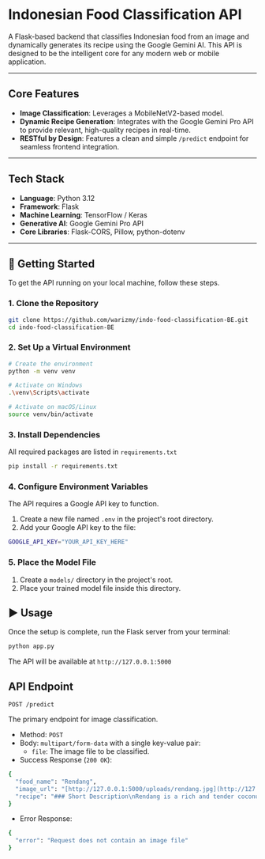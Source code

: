 # Indonesian Food Classification API

A Flask-based backend that classifies Indonesian food from an image and dynamically generates its recipe using the Google Gemini AI. This API is designed to be the intelligent core for any modern web or mobile application.

---

## Core Features

* **Image Classification**: Leverages a MobileNetV2-based model.
* **Dynamic Recipe Generation**: Integrates with the Google Gemini Pro API to provide relevant, high-quality recipes in real-time.
* **RESTful by Design**: Features a clean and simple `/predict` endpoint for seamless frontend integration.

---

## Tech Stack

-   **Language**: Python 3.12
-   **Framework**: Flask
-   **Machine Learning**: TensorFlow / Keras
-   **Generative AI**: Google Gemini Pro API
-   **Core Libraries**: Flask-CORS, Pillow, python-dotenv

---

## 🚀 Getting Started

To get the API running on your local machine, follow these steps.

### 1. Clone the Repository
```bash
git clone https://github.com/warizmy/indo-food-classification-BE.git
cd indo-food-classification-BE
```

### 2. Set Up a Virtual Environment
```bash
# Create the environment
python -m venv venv

# Activate on Windows
.\venv\Scripts\activate

# Activate on macOS/Linux
source venv/bin/activate
```

### 3. Install Dependencies
All required packages are listed in ```requirements.txt```
```bash
pip install -r requirements.txt
```

### 4. Configure Environment Variables
The API requires a Google API key to function.
1. Create a new file named ```.env``` in the project's root directory.
2. Add your Google API key to the file:
```bash
GOOGLE_API_KEY="YOUR_API_KEY_HERE"
```

### 5. Place the Model File
1. Create a ```models/``` directory in the project's root.
2. Place your trained model file inside this directory.

## ▶️ Usage
Once the setup is complete, run the Flask server from your terminal:
```bash
python app.py
```
The API will be available at ```http://127.0.0.1:5000```

## API Endpoint
```POST /predict```

The primary endpoint for image classification.
- Method: ```POST```
- Body: ```multipart/form-data``` with a single key-value pair:
   - ```file```: The image file to be classified.
- Success Response (```200 OK```):
```bash
{
  "food_name": "Rendang",
  "image_url": "[http://127.0.0.1:5000/uploads/rendang.jpg](http://127.0.0.1:5000/uploads/rendang.jpg)",
  "recipe": "### Short Description\nRendang is a rich and tender coconut beef stew...\n..."
}
```
- Error Response:
```bash
{
  "error": "Request does not contain an image file"
}
```
